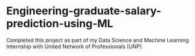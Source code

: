 # Engineering-graduate-salary-prediction-using-ML
Completed this project as part of my Data Science and Machine Learning Internship with United Network of Professionals (UNP)
